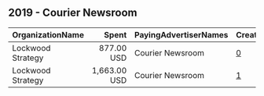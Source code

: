 ## 2019 - Courier Newsroom 
|OrganizationName|Spent|PayingAdvertiserNames|CreativeUrls|Impressions|Genders|AgeBrackets|CountryCodes|BillingAddresses|CandidateBallotInformation|
|:---|---:|:---|:---|---:|:---|:---|:---|:---|:---|
|Lockwood Strategy|877.00 USD|Courier Newsroom|[0](https://www.snap.com/political-ads/asset/ae1af540be3d0766791ef4998cfaf3d7149fe8ce80429c01dd8f99d2854a7c66?mediaType=mp4)|396,471||18-34|united states|"1140 3rd St. NW,Washington,20002,US"||
|Lockwood Strategy|1,663.00 USD|Courier Newsroom|[1](https://www.snap.com/political-ads/asset/797561c5dae56e94d17fb39cd587566781222138c8c4de9a93bfc4927cb5041d?mediaType=mp4)|751,537||18-34|united states|"1140 3rd St. NW,Washington,20002,US"||
